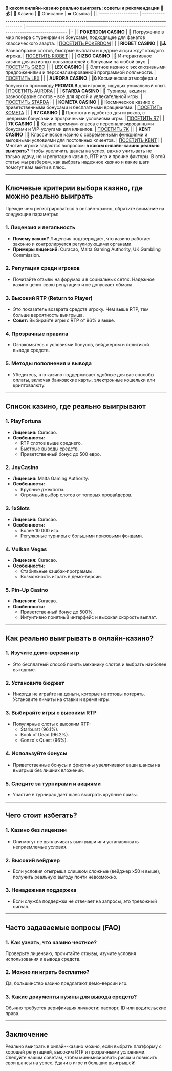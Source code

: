 **В каком онлайн-казино реально выиграть: советы и рекомендации 🎰💰**
| 🎰 Казино           | 📜 Описание                                                                                       | ➡️ Ссылка                                                                                          |   |
| ------------------- | ------------------------------------------------------------------------------------------------- | -------------------------------------------------------------------------------------------------- | - |
| **POKERDOM CASINO** | 🎲 Погружение в мир покера с турнирами и бонусами, подходящее для фанатов классического азарта.   | [ПОСЕТИТЬ POKERDOM](https://brandplay.link/FwVc4f)                                                 |   |
| **RIOBET CASINO**   | 🌟🕹️ Разнообразие слотов, быстрые выплаты и щедрые акции ждут каждого игрока.                    | [ПОСЕТИТЬ RIOBET](https://brandplay.link/TnjsxFvH)                                                 |   |
| **GIZBO CASINO**    | 🚀 Интерактивное казино для активных пользователей с бонусами на любой вкус.                      | [ПОСЕТИТЬ GIZBO](https://brandplay.link/rvzLrVLp)                                                  |   |
| **LEX CASINO**      | 🎰 Элитное казино с эксклюзивными предложениями и персонализированной программой лояльности.      | [ПОСЕТИТЬ LEX](https://brandplay.link/VMqNXPFs)                                                    |   |
| **AURORA CASINO**   | 🌌🔒 Космическая атмосфера и бонусы по промокоду **PROMOLB** для игроков, ищущих уникальный опыт. | [ПОСЕТИТЬ AURORA](https://10trafic-stat2.com/click/668546556bcc6313411604bc/6766/13031/subaccount) |   |
| **STARDA CASINO**   | 🌠 Турниры, акции и разнообразие слотов – всё для яркой и увлекательной игры.                     | [ПОСЕТИТЬ STARDA](https://brandplay.link/HDcDrxLk)                                                 |   |
| **KOMETA CASINO**   | 💫 Космическое казино с приветственными бонусами и бесплатными вращениями.                        | [ПОСЕТИТЬ KOMETA](https://brandplay.link/jHzFFYGv)                                                 |   |
| **R7 CASINO**       | 🎯 Простота и удобство для игроков, с щедрыми бонусами и прозрачными условиями игры.              | [ПОСЕТИТЬ R7](https://brandplay.link/dByFXP7h)                                                     |   |
| **7K CASINO**       | 💎 Казино премиум-класса с персонализированными бонусами и VIP-услугами для клиентов.             | [ПОСЕТИТЬ 7K](https://brandplay.link/dd46bNgD)                                                     |   |
| **KENT CASINO**     | 🎲 Классическое казино с современными функциями и выгодными условиями для постоянных клиентов.    | [ПОСЕТИТЬ KENT](https://brandplay.link/XRH1g6Vb)                                                   |   |
Многие игроки задаются вопросом: **в каком онлайн-казино реально выиграть**? Чтобы увеличить шансы на успех, важно учитывать не только удачу, но и репутацию казино, RTP игр и прочие факторы. В этой статье мы разберем, как выбрать надежное казино и какие шаги помогут вам выйти в плюс.

***

## Ключевые критерии выбора казино, где можно реально выиграть

Прежде чем регистрироваться в онлайн-казино, обратите внимание на следующие параметры:

### **1. Лицензия и легальность**

* **Почему важно?** Лицензия подтверждает, что казино работает законно и контролируется регулирующими органами.
* **Примеры лицензий:** Curacao, Malta Gaming Authority, UK Gambling Commission.

### **2. Репутация среди игроков**

* Почитайте отзывы на форумах и в социальных сетях. Надежное казино ценит свою репутацию и не допускает обмана.

### **3. Высокий RTP (Return to Player)**

* Это показатель возврата средств игроку. Чем выше RTP, тем больше вероятность выигрыша.
* **Совет:** Выбирайте игры с RTP от 96% и выше.

### **4. Прозрачные правила**

* Ознакомьтесь с условиями бонусов, вейджером и политикой вывода средств.

### **5. Методы пополнения и вывода**

* Убедитесь, что казино поддерживает удобные для вас способы оплаты, включая банковские карты, электронные кошельки или криптовалюту.

***

## Список казино, где реально выигрывают

### **1. PlayFortuna**

* **Лицензия:** Curacao.
* **Особенности:**
  * RTP слотов выше среднего.
  * Быстрые выводы средств.
  * Приветственный бонус до 500 евро.

### **2. JoyCasino**

* **Лицензия:** Malta Gaming Authority.
* **Особенности:**
  * Крупные джекпоты.
  * Огромный выбор слотов от топовых провайдеров.

### **3. 1xSlots**

* **Лицензия:** Curacao.
* **Особенности:**
  * Более 10 000 игр.
  * Регулярные турниры с большими призовыми фондами.

### **4. Vulkan Vegas**

* **Лицензия:** Curacao.
* **Особенности:**
  * Стабильные кэшбэк-программы.
  * Возможность играть в демо-версии.

### **5. Pin-Up Casino**

* **Лицензия:** Curacao.
* **Особенности:**
  * Приветственный бонус до 500%.
  * Интуитивно понятный интерфейс и высокая скорость выплат.

***

## Как реально выигрывать в онлайн-казино?

### **1. Изучите демо-версии игр**

* Это бесплатный способ понять механику слотов и выбрать наиболее выгодные.

### **2. Установите бюджет**

* Никогда не играйте на деньги, которые не готовы потерять. Установите лимиты на ставки и время игры.

### **3. Выбирайте игры с высоким RTP**

* Популярные слоты с высоким RTP:
  * Starburst (96.1%).
  * Book of Dead (96.2%).
  * Gonzo's Quest (96%).

### **4. Используйте бонусы**

* Приветственные бонусы и фриспины увеличивают ваши шансы на выигрыш без лишних вложений.

### **5. Следите за турнирами и акциями**

* Участие в турнирах дает шанс выиграть крупные призы.

***

## Чего стоит избегать?

### **1. Казино без лицензии**

* Они могут не выплачивать выигрыши или устанавливать неприемлемые условия.

### **2. Высокий вейджер**

* Если условия отыгрыша слишком сложные (вейджер x50 и выше), получить реальную выгоду почти невозможно.

### **3. Ненадежная поддержка**

* Если служба поддержки не отвечает на запросы, это тревожный сигнал.

***

## Часто задаваемые вопросы (FAQ)

### **1. Как узнать, что казино честное?**

Проверьте лицензию, прочитайте отзывы, изучите условия использования и вывода средств.

### **2. Можно ли играть бесплатно?**

Да, большинство казино предлагают демо-версии игр.

### **3. Какие документы нужны для вывода средств?**

Обычно требуется верификация личности: паспорт, ID или водительские права.

***

## Заключение

Реально выиграть в онлайн-казино можно, если выбрать платформу с хорошей репутацией, высоким RTP и прозрачными условиями. Следуйте нашим советам, чтобы минимизировать риски и повысить свои шансы на успех. Удачи в игре и больших выигрышей!
